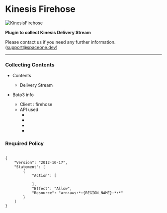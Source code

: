 # Kinesis Firehose

![KinesisFirehose](https://spaceone-custom-assets.s3.ap-northeast-2.amazonaws.com/console-assets/icons/aws-kinesis-firehose.svg)

**Plugin to collect Kinesis Delivery Stream**

Please contact us if you need any further information. (<support@spaceone.dev>)

---

### Collecting Contents

- Contents
  - Delivery Stream
  
- Boto3 info
  - Client : firehose
  - API used
    - []()
    - []()
    - []()
    - []()
  
      

### Required Policy
  
<pre>
<code>
{
    "Version": "2012-10-17",
    "Statement": [
        {
            "Action": [
              
            ],
            "Effect": "Allow",
            "Resource": "arn:aws:*:{REGION_NAME}:*:*"
        }
    ]
}
</code>
</pre>